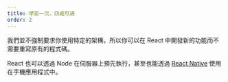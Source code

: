 ```yaml
---
title: 學習一次，四處可通
order: 2
---
```


我們並不強制要求你使用特定的架構，所以你可以在 React 中開發新的功能而不需要重寫原有的程式碼。

React 也可以透過 Node 在伺服器上預先執行，甚至也能透過 [React Native](https://reactnative.dev/) 使用在手機應用程式中。
